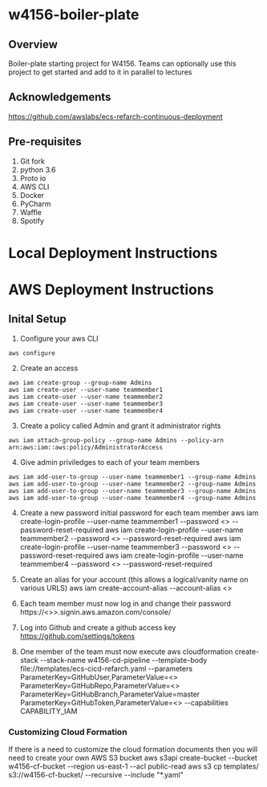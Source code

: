 # w4156-boiler-plate

## Overview
Boiler-plate starting project for W4156. Teams can optionally use this project to get started and add to it in parallel
to lectures

## Acknowledgements

https://github.com/awslabs/ecs-refarch-continuous-deployment

## Pre-requisites

1. Git fork
2. python 3.6
3. Proto io
4. AWS CLI
5. Docker
6. PyCharm
7. Waffle
8. Spotify


# Local Deployment Instructions

# AWS Deployment Instructions

## Inital Setup

1. Configure your aws CLI
```
aws configure
```

2. Create an access
```
aws iam create-group --group-name Admins
aws iam create-user --user-name teammember1
aws iam create-user --user-name teammember2
aws iam create-user --user-name teammember3
aws iam create-user --user-name teammember4
```

3. Create a policy called Admin and grant it administrator rights
```
aws iam attach-group-policy --group-name Admins --policy-arn arn:aws:iam::aws:policy/AdministratorAccess
```

4. Give admin priviledges to each of your team members
```
aws iam add-user-to-group --user-name teammember1 --group-name Admins
aws iam add-user-to-group --user-name teammember2 --group-name Admins
aws iam add-user-to-group --user-name teammember3 --group-name Admins
aws iam add-user-to-group --user-name teammember4 --group-name Admins
```

4. Create a new password initial password for each team member
aws iam create-login-profile --user-name teammember1 --password <<a password>> --password-reset-required
aws iam create-login-profile --user-name teammember2 --password <<a password>> --password-reset-required
aws iam create-login-profile --user-name teammember3 --password <<a password>> --password-reset-required
aws iam create-login-profile --user-name teammember4 --password <<a password>> --password-reset-required

5. Create an alias for your account (this allows a logical/vanity name on various URLS)
aws iam create-account-alias --account-alias <<TEAM NAME>>

6. Each team member must now log in and change their password
https://<<TEAM NAME>>>.signin.aws.amazon.com/console/

7. Log into Github and create a github access key https://github.com/settings/tokens

8. One member of the team must now execute
aws cloudformation create-stack --stack-name w4156-cd-pipeline --template-body file://templates/ecs-cicd-refarch.yaml --parameters ParameterKey=GitHubUser,ParameterValue=<<GITHUB USERNAME>> ParameterKey=GitHubRepo,ParameterValue=<<YOUR GITHUB PROJECT>> ParameterKey=GitHubBranch,ParameterValue=master ParameterKey=GitHubToken,ParameterValue=<<GITHUB ACCESS KEY>> --capabilities CAPABILITY_IAM

### Customizing Cloud Formation
If there is a need to customize the cloud formation documents then you will need to create your own AWS S3 bucket
aws s3api create-bucket --bucket w4156-cf-bucket --region us-east-1 --acl public-read
aws s3 cp templates/ s3://w4156-cf-bucket/ --recursive --include "*.yaml"



